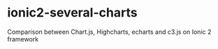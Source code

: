 # ionic2-several-charts
Comparison between Chart.js, Highcharts, echarts and c3.js on Ionic 2 framework
